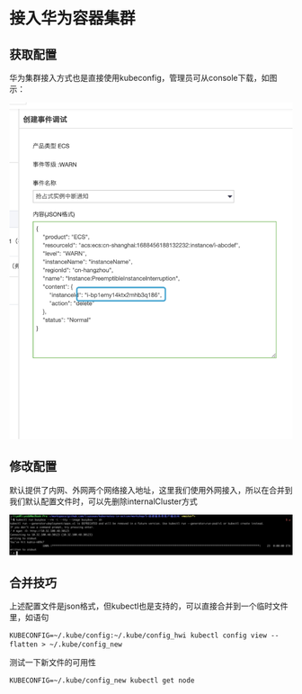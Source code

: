 # 接入华为容器集群

## 获取配置

华为集群接入方式也是直接使用kubeconfig，管理员可从console下载，如图示：

![](../../.gitbook/assets/image%20%2866%29.png)

## 修改配置

默认提供了内网、外网两个网络接入地址，这里我们使用外网接入，所以在合并到我们默认配置文件时，可以先删除internalCluster方式

![](../../.gitbook/assets/image%20%287%29.png)

## 合并技巧

上述配置文件是json格式，但kubectl也是支持的，可以直接合并到一个临时文件里，如语句

```text
KUBECONFIG=~/.kube/config:~/.kube/config_hwi kubectl config view --flatten > ~/.kube/config_new
```

测试一下新文件的可用性

```text
KUBECONFIG=~/.kube/config_new kubectl get node
```



